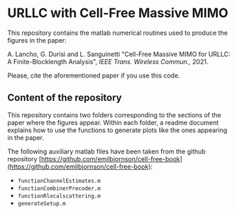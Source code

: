 # URLLC with Cell-Free Massive MIMO
This repository contains the matlab numerical routines used to produce the figures in the paper:

A. Lancho, G. Durisi and L. Sanguinetti "Cell-Free Massive MIMO for URLLC: A Finite-Blocklength Analysis",  *IEEE Trans. Wireless Commun.,* 2021. 

Please, cite the aforementioned paper if you use this code. 

## Content of the repository

This repository contains two folders corresponding to the sections of the paper where the figures appear. Within each folder, a readme document
 explains how to use the functions to generate plots like the ones appearing in the paper.  

The following auxiliary matlab files have been taken from the github repository
 [https://github.com/emilbjornson/cell-free-book](https://github.com/emilbjornson/cell-free-book):
  
  - `functionChannelEstimates.m`
  - `functionCombinerPrecoder.m`
  - `functionRlocalscattering.m`
  - `generateSetup.m`


